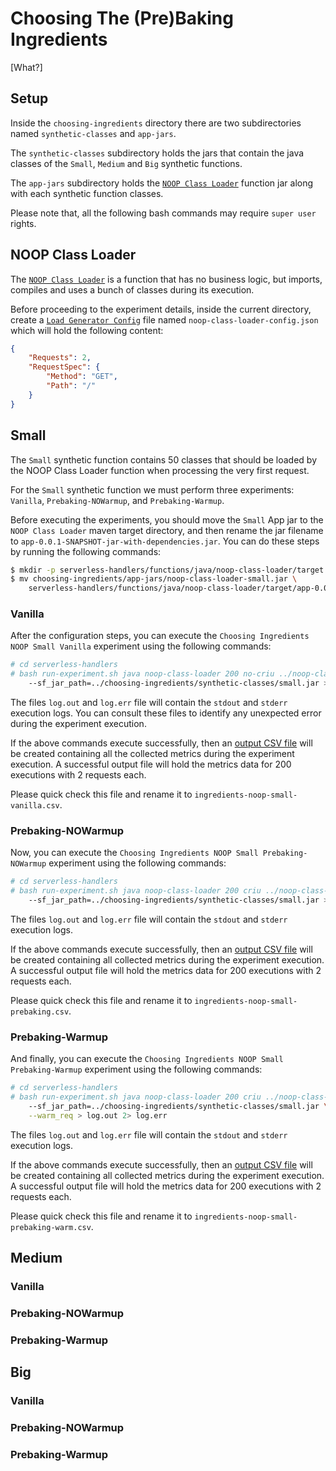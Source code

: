 # Choosing The (Pre)Baking Ingredients

[What?]

## Setup

Inside the `choosing-ingredients` directory there are two subdirectories named 
`synthetic-classes` and `app-jars`.

The `synthetic-classes` subdirectory holds the jars that contain the java classes of the 
`Small`, `Medium` and `Big` synthetic functions.

The `app-jars` subdirectory holds the 
[`NOOP Class Loader`](https://github.com/paulofelipefeitosa/serverless-handlers/tree/master/functions/java/noop-class-loader) 
function jar along with each synthetic function classes.

Please note that, all the following bash commands may require `super user` rights.

## NOOP Class Loader

The [`NOOP Class Loader`](https://github.com/paulofelipefeitosa/serverless-handlers/tree/master/functions/java/noop-class-loader)
is a function that has no business logic, but imports, compiles and uses a bunch of 
classes during its execution.

Before proceeding to the experiment details, inside the current directory, create a 
[`Load Generator Config`](https://github.com/paulofelipefeitosa/serverless-handlers/blob/master/README.md#load-generator-config) 
file named `noop-class-loader-config.json` which will hold the following content:
``` json
{
    "Requests": 2,
    "RequestSpec": {
        "Method": "GET",
        "Path": "/"
    }
}
```

## Small

The `Small` synthetic function contains 50 classes that should be loaded by the 
NOOP Class Loader function when processing the very first request.

For the `Small` synthetic function we must perform three experiments: `Vanilla`, 
`Prebaking-NOWarmup`, and `Prebaking-Warmup`.

Before executing the experiments, you should move the `Small` App jar to the `NOOP
Class Loader` maven target directory, and then rename the jar filename to 
`app-0.0.1-SNAPSHOT-jar-with-dependencies.jar`. You can do these steps by running
the following commands:
``` bash
$ mkdir -p serverless-handlers/functions/java/noop-class-loader/target
$ mv choosing-ingredients/app-jars/noop-class-loader-small.jar \ 
    serverless-handlers/functions/java/noop-class-loader/target/app-0.0.1-SNAPSHOT-jar-with-dependencies.jar
```

### Vanilla

After the configuration steps, you can execute the `Choosing Ingredients NOOP Small Vanilla` 
experiment using the following commands:

``` bash
# cd serverless-handlers
# bash run-experiment.sh java noop-class-loader 200 no-criu ../noop-class-loader-config.json \
    --sf_jar_path=../choosing-ingredients/synthetic-classes/small.jar > log.out 2> log.err
```
The files `log.out` and `log.err` file will contain the `stdout` and `stderr` 
execution logs. You can consult these files to identify any unexpected error 
during the experiment execution.

If the above commands execute successfully, then an 
[output CSV file](https://github.com/paulofelipefeitosa/serverless-handlers/blob/master/README.md#results-artifact) 
will be created containing all the collected metrics during the experiment execution. 
A successful output file will hold the metrics data for 200 executions with 2 
requests each.

Please quick check this file and rename it to `ingredients-noop-small-vanilla.csv`.

### Prebaking-NOWarmup

Now, you can execute the `Choosing Ingredients NOOP Small Prebaking-NOWarmup` 
experiment using the following commands:

``` bash
# cd serverless-handlers
# bash run-experiment.sh java noop-class-loader 200 criu ../noop-class-loader-config.json \
    --sf_jar_path=../choosing-ingredients/synthetic-classes/small.jar > log.out 2> log.err
```
The files `log.out` and `log.err` file will contain the `stdout` and `stderr` 
execution logs.

If the above commands execute successfully, then an 
[output CSV file](https://github.com/paulofelipefeitosa/serverless-handlers/blob/master/README.md#results-artifact) 
will be created containing all collected metrics during the experiment execution. 
A successful output file will hold the metrics data for 200 executions with 2 
requests each.

Please quick check this file and rename it to `ingredients-noop-small-prebaking.csv`.

### Prebaking-Warmup

And finally, you can execute the `Choosing Ingredients NOOP Small Prebaking-Warmup` 
experiment using the following commands:

``` bash
# cd serverless-handlers
# bash run-experiment.sh java noop-class-loader 200 criu ../noop-class-loader-config.json \
    --sf_jar_path=../choosing-ingredients/synthetic-classes/small.jar \
    --warm_req > log.out 2> log.err
```
The files `log.out` and `log.err` file will contain the `stdout` and `stderr` 
execution logs.

If the above commands execute successfully, then an 
[output CSV file](https://github.com/paulofelipefeitosa/serverless-handlers/blob/master/README.md#results-artifact) 
will be created containing all collected metrics during the experiment execution. 
A successful output file will hold the metrics data for 200 executions with 2 
requests each.

Please quick check this file and rename it to `ingredients-noop-small-prebaking-warm.csv`.

## Medium

### Vanilla

### Prebaking-NOWarmup

### Prebaking-Warmup

## Big

### Vanilla

### Prebaking-NOWarmup

### Prebaking-Warmup